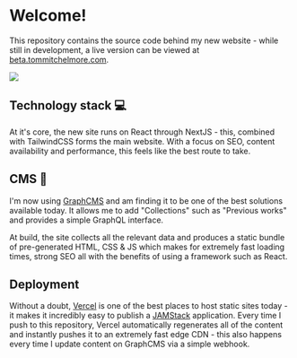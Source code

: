 # Welcome!
This repository contains the source code behind my new website - while still in development, a live version can be viewed at [beta.tommitchelmore.com](https://beta.tommitchelmore.com).

![](https://i.imgur.com/Vpt4q6N.png)

## Technology stack 💻
At it's core, the new site runs on React through NextJS - this, combined with TailwindCSS forms the main website.  With a focus on SEO, content availability and performance, this feels like the best route to take.

## CMS 📌
I'm now using [GraphCMS](https://graphcms.com/) and am finding it to be one of the best solutions available today.  It allows me to add "Collections" such as "Previous works" and provides a simple GraphQL interface.

At build, the site collects all the relevant data and produces a static bundle of pre-generated HTML, CSS & JS which makes for extremely fast loading times, strong SEO all with the benefits of using a framework such as React.

## Deployment
Without a doubt, [Vercel](https://vercel.com/) is one of the best places to host static sites today - it makes it incredibly easy to publish a [JAMStack](https://jamstack.org/) application.  Every time I push to this repository, Vercel automatically regenerates all of the content and instantly pushes it to an extremely fast edge CDN - this also happens every time I update content on GraphCMS via a simple webhook.
